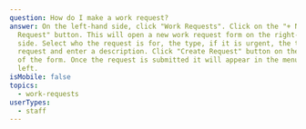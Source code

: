 ```yaml
---
question: How do I make a work request?
answer: On the left-hand side, click "Work Requests". Click on the "+ New
  Request" button. This will open a new work request form on the right-hand
  side. Select who the request is for, the type, if it is urgent, the type of
  request and enter a description. Click "Create Request" button on the bottom
  of the form. Once the request is submitted it will appear in the menu on the
  left.
isMobile: false
topics:
  - work-requests
userTypes:
  - staff
---
```

